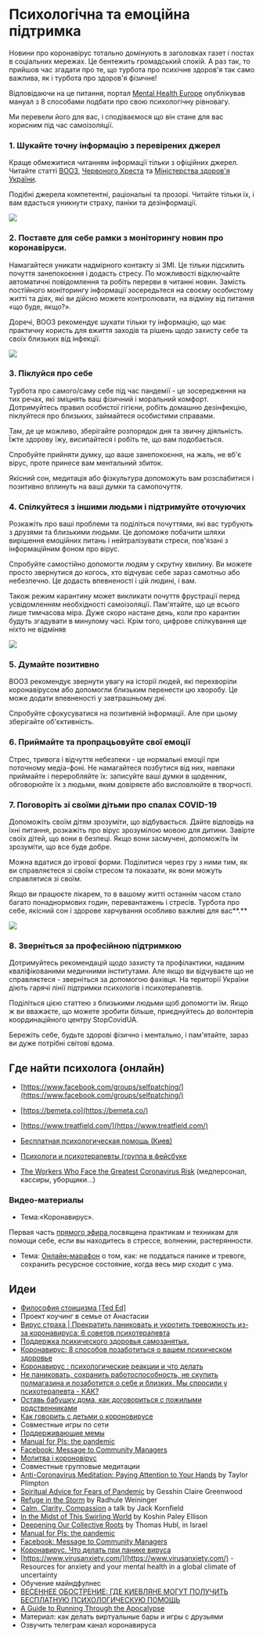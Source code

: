 # Психологічна та емоційна підтримка

Новини про коронавірус тотально домінують в заголовках газет і постах в соціальних мережах. Це бентежить громадський спокій. А раз так, то прийшов час згадати про те, що турбота про психічне здоров'я так само важлива, як і турбота про здоров'я фізичне!

Відповідаючи на це питання, портал [Mental Health Europe](https://www.mhe-sme.org/covid-19/) опублікував мануал з 8 способами подбати про свою психологічну рівновагу. 

Ми перевели його для вас, і сподіваємося що він стане для вас корисним під час самоізоляції.

### 1. Шукайте точну інформацію з перевірених джерел

Краще обмежитися читанням інформації тільки з офіційних джерел. Читайте статті [ВООЗ,](https://www.who.int/ru/) [Червоного Хреста](https://www.icrc.org/ru) та [Міністерства здоров'я України](https://moz.gov.ua/).

Подібні джерела компетентні, раціональні та прозорі. Читайте тільки їх, і вам вдасться уникнути страху, паніки та дезінформації.

![](../../.gitbook/assets/image.png)

### **2. Поставте для себе рамки з моніторингу новин про коронавіруси.**

Намагайтеся уникати надмірного контакту зі ЗМІ. Це тільки підсилить почуття занепокоєння і додасть стресу. По можливості відключайте автоматичні повідомлення та робіть перерви в читанні новин. Замість постійного моніторингу інформації зосередьтеся на своєму особистому житті та діях, які ви дійсно можете контролювати, на відміну від питання «що буде, якщо?».

Доречі, ВООЗ рекомендує шукати тільки ту інформацію, що має практичну користь для вжиття заходів та рішень щодо захисту себе та своїх близьких від інфекції.

![](../../.gitbook/assets/giphy.gif)

### **3. Піклуйся про себе**

Турбота про самого/саму себе під час пандемії - це зосередження на тих речах, які зміцнять ваш фізичний і моральний комфорт. Дотримуйтесь правил особистої гігієни, робіть домашню дезінфекцію, піклуйтеся про близьких, займайтеся особистими справами.

Там, де це можливо, зберігайте розпорядок дня та звичну діяльність. Їжте здорову їжу, висипайтеся і робіть те, що вам подобається.

Спробуйте прийняти думку, що ваше занепокоєння, на жаль, не вб'є вірус, проте принесе вам ментальний збиток.

Якісний сон, медитація або фізкультура допоможуть вам розслабитися і позитивно вплинуть на ваші думки та самопочуття.

### **4. Спілкуйтеся з іншими людьми і підтримуйте оточуючих**

Розкажіть про ваші проблеми та поділіться почуттями, які вас турбують з друзями та близькими людьми. Це допоможе побачити шляхи вирішення емоційних питань і нейтралізувати стреси, пов'язані з інформаційним фоном про вірус.

Спробуйте самостійно допомогти людям у скрутну хвилину. Ви можете просто звернутися до когось, хто відчуває себе зараз самотньо або небезпечно. Це додасть впевненості і цій людині, і вам.

Також режим карантину может викликати почуття фрустрації перед усвідомленням необхідності самоізоляції. Пам'ятайте, що це всього лише тимчасова міра. Дуже скоро настане день, коли про карантин будуть згадувати в минулому часі. Крім того, цифрове спілкування ще ніхто не відміняв

![](../../.gitbook/assets/image%20%2818%29.png)

### **5. Думайте позитивно**

ВООЗ рекомендує звернути увагу на історії людей, які перехворіли коронавірусом або допомогли близьким перенести цю хворобу. Це може додати впевненості у завтрашньому дні.

Спробуйте сфокусуватися на позитивній інформації. Але при цьому зберігайте об'єктивність.

###  **6. Приймайте та пропрацьовуйте свої емоції**

Стрес, тривога і відчуття небезпеки - це нормальні емоції при поточному медіа-фоні. Не намагайтеся позбутися від них, навпаки приймайте і переробляйте їх: записуйте ваші думки в щоденник, обговорюйте їх з людьми, яким довіряєте або висловлюйте в творчості.

### **7. Поговоріть зі своїми дітьми про спалах COVID-19**

Допоможіть своїм дітям зрозуміти, що відбувається. Дайте відповідь на їхні питання, розкажіть про вірус зрозумілою мовою для дитини. Завірте своїх дітей, що вони в безпеці. Якщо вони засмучені, допоможіть їм зрозуміти, що все буде добре.

Можна вдатися до ігрової форми. Поділитися через гру з ними тим, як ви справляєтеся зі своїм стресом та показати, як вони можуть справлятися зі своїм.

Якщо ви працюєте лікарем, то в вашому житті останнім часом стало багато понаднормових годин, перевантажень і стресів. Турбота про себе, якісний сон і здорове харчування особливо важливі для вас**.** 

![](../../.gitbook/assets/image%20%2819%29.png)

### **8. Зверніться за професійною підтримкою**

Дотримуйтесь рекомендацій щодо захисту та профілактики, наданим кваліфікованими медичними інститутами. Але якщо ви відчуваєте що не справляєтеся - зверніться за допомогою фахівця. На території України діють гарячі лінії підтримки психологів і психотерапевтів.

Поділіться цією статтею з близькими людьми щоб допомогти їм. Якщо ж ви вважаєте, що можете зробити більше, приєднуйтесь до волонтерів координаційного центру StopCovidUA.

Бережіть себе, будьте здорові фізично і ментально, і пам'ятайте, зараз ви дуже потрібні світові вдома.



## Где найти психолога \(онлайн\)

* [https://www.facebook.com/groups/selfpatching/](https://www.facebook.com/groups/selfpatching/)
* [https://bemeta.co](https://bemeta.co/)
* [https://www.treatfield.com/](https://www.treatfield.com/)
* [Бесплатная психологическая помощь \(Киев\)](https://kiev.vgorode.ua/news/sobytyia/394370-chto-to-prydumaem-hde-kyevliane-mohut-poluchyt-besplatnuui-psykholohycheskuui-pomosch%20)
* [Психологи и психотерапевты \(группа в фейсбуке](https://www.facebook.com/groups/psychologyst/?ref=share)







* [The Workers Who Face the Greatest Coronavirus Risk](https://www.nytimes.com/interactive/2020/03/15/business/economy/coronavirus-worker-risk.html) \(медперсонал, кассиры, уборщики...\)

### **Видео-материалы** 

* Тема:«Коронавирус». 

Первая часть [прямого эфира ](https://www.facebook.com/mindspotodessa/videos/601513777359157/%20) посвящена практикам и техникам для помощи себе, если вы находитесь в стрессе, волнении, растерянности. 

* Тема: [Онлайн-марафон](https://education.oleshko.pro/antipanika%20) о том, как: не поддаться панике и тревоге, сохранить ресурсное состояние, когда весь мир сходит с ума.

## **Идеи**

* [Философия стоицизма \[Ted Ed\]](https://www.youtube.com/watch?v=Qd7L5MIQfzk)
* Проект коучинг в семье от Анастасии
* [Вирус страха \| Прекратить паниковать и укротить тревожность из-за коронавируса: 6 советов психотерапевта](https://www.liga.net/health/articles/prekratit-panikovat-i-ukrotit-trevojnost-iz-za-koronavirusa-6-sovetov-psihoterapevta)
* [Поддержка психического здоровья самозанятых.](https://www.leapers.co/resources/little-guides/coronavirus%20)
* [Коронавирус: 8 способов позаботиться о вашем психическом здоровье](https://www.mhe-sme.org/covid-19/)
* [Коронавирус : психологические реакции и что делать ](https://m.facebook.com/story.php?story_fbid=2762005317240828&id=100002941590654)
* [Не паниковать, сохранить работоспособность, не скупить полмагазина и позаботится о себе и близких. Мы спросили у психотерапевта - КАК?](https://www.liga.net/health/articles/prekratit-panikovat-i-ukrotit-trevojnost-iz-za-koronavirusa-6-sovetov-psihoterapevta)
* [Оставь бабушку дома, как договориться с пожилыми родственниками](https://m.facebook.com/story.php?story_fbid=1596099023862245&id=100003864879221)
* [Как говорить с детьми о короновирусе](https://m.facebook.com/story.php?story_fbid=2599132153744572&id=1822346871423108)
* Совместные игры по сети
* [Поддерживающие мемы](https://www.facebook.com/groups/coronavirus.memes)
* [Manual for PIs: the pandemic](https://docs.google.com/document/d/1X9QS8CCJ_oVxIaX_ChOzlrgfz_CY2xGipwgSFhyVfME/mobilebasic?usp=gmail_thread)
* [Facebook: Message to Community Managers](https://www.facebook.com/community/whats-new/communities-health-information-coronavirus/)
* [Молитва і короновірус](https://youtu.be/4r73P6IEQhU)
* Совместные групповые медитации
* [Anti-Coronavirus Meditation: Paying Attention to Your Hands](https://tricycle.org/trikedaily/coronavirus-meditations/#taylorplimpton) by Taylor Plimpton
* [Spiritual Advice for Fears of Pandemic](https://tricycle.org/trikedaily/coronavirus-meditations/#gesshinclairegreenwood) by Gesshin Claire Greenwood
* [Refuge in the Storm](https://tricycle.org/trikedaily/coronavirus-meditations/#radhuleweininger) by Radhule Weininger
* [Calm, Clarity, Compassion](https://tricycle.org/trikedaily/coronavirus-meditations/#jackkornfield) a talk by Jack Kornfield 
* [In the Midst of This Swirling World](https://tricycle.org/trikedaily/coronavirus-meditations/#koshinpaleyellison) by Koshin Paley Ellison
* [Deepening Our Collective Roots](https://tricycle.org/trikedaily/coronavirus-meditations/#thomashubl) by Thomas Hubl, in Israel
* [Manual for PIs: the pandemic](https://docs.google.com/document/d/1X9QS8CCJ_oVxIaX_ChOzlrgfz_CY2xGipwgSFhyVfME/mobilebasic?usp=gmail_thread)
* [Facebook: Message to Community Managers](https://www.facebook.com/community/whats-new/communities-health-information-coronavirus/)
* [Коронавирус. Что делать при панике вируса](https://www.youtube.com/watch?v=Zf3L3NuPeGA&feature=share)
* [https://www.virusanxiety.com/](https://www.virusanxiety.com/) - Resources for anxiety and your mental health in a global climate of uncertainty
* Обучение майндфулнес
* [ВЕСЕННЕЕ ОБОСТРЕНИЕ: ГДЕ КИЕВЛЯНЕ МОГУТ ПОЛУЧИТЬ БЕСПЛАТНУЮ ПСИХОЛОГИЧЕСКУЮ ПОМОЩЬ](https://kiev.vgorode.ua/news/sobytyia/394370-chto-to-prydumaem-hde-kyevliane-mohut-poluchyt-besplatnuui-psykholohycheskuui-pomosch)
* [A Guide to Running Through the Apocalypse](https://elemental.medium.com/a-guide-to-running-through-the-apocalypse-4301731087c)
* Материал: как делать виртуальные бары и игры с друзьями
* Озвучить телеграм канал коронавируса

